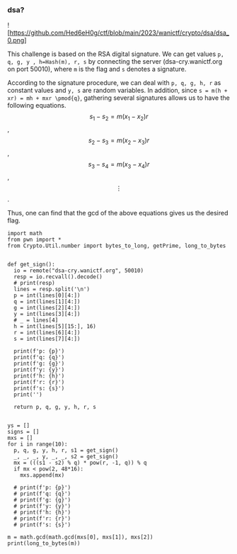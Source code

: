 

### dsa?


![https://github.com/Hed6eH0g/ctf/blob/main/2023/wanictf/crypto/dsa/dsa_0.png]

This challenge is based on the RSA digital signature.
We can get values `p, q, g, y , h=Hash(m), r, s` by connecting the server (dsa-cry.wanictf.org on port 50010), where `m` is the flag and `s` denotes a signature.

According to the signature procedure, we can deal with `p, q, g, h, r` as constant values and `y, s` are random variables.
In addition, since `s = m(h + xr) = mh + mxr \pmod{q}`, gathering several signatures allows us to have the following equations.
$$ s_1 - s_2 = m(x_1 - x_2)r $$,
$$ s_2 - s_3 = m(x_2 - x_3)r $$,
$$ s_3 - s_4 = m(x_3 - x_4)r $$,
$$ \vdots $$.

Thus, one can find that the gcd of the above equations gives us the desired flag.

```
import math
from pwn import *
from Crypto.Util.number import bytes_to_long, getPrime, long_to_bytes


def get_sign():
  io = remote("dsa-cry.wanictf.org", 50010)
  resp = io.recvall().decode()
  # print(resp)
  lines = resp.split('\n')
  p = int(lines[0][4:])
  q = int(lines[1][4:])
  g = int(lines[2][4:])
  y = int(lines[3][4:])
  # _ = lines[4]
  h = int(lines[5][15:], 16)
  r = int(lines[6][4:])
  s = int(lines[7][4:])
  
  print(f'p: {p}')
  print(f'q: {q}')
  print(f'g: {g}')
  print(f'y: {y}')
  print(f'h: {h}')
  print(f'r: {r}')
  print(f's: {s}')
  print('')

  return p, q, g, y, h, r, s


ys = []
signs = []
mxs = []
for i in range(10):
  p, q, g, y, h, r, s1 = get_sign()
  _, _, _, y, _, _, s2 = get_sign()
  mx = (((s1 - s2) % q) * pow(r, -1, q)) % q
  if mx < pow(2, 48*16):
    mxs.append(mx)

  # print(f'p: {p}')
  # print(f'q: {q}')
  # print(f'g: {g}')
  # print(f'y: {y}')
  # print(f'h: {h}')
  # print(f'r: {r}')
  # print(f's: {s}')

m = math.gcd(math.gcd(mxs[0], mxs[1]), mxs[2])
print(long_to_bytes(m))
```
